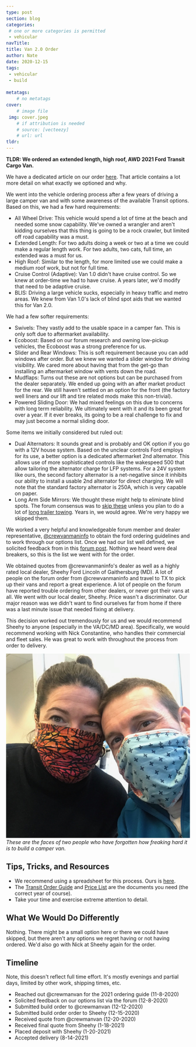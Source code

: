 ```yaml
---
type: post
section: blog
categories: 
 # one or more categories is permitted
 - vehicular
navTitle: 
title: Van 2.0 Order
author: Nate
date: 2020-12-15
tags:
 - vehicular
 - build
 
metatags:
	# no metatags
cover: 
	# image file
 img: cover.jpeg
	# if attribution is needed
	# source: [vecteezy]
	# url: url
tldr:
---
```


**TLDR: We ordered an extended length, high roof, AWD 2021 Ford Transit Cargo Van.**

We have a dedicated article on our order [here](/van/vehicular/order_options/order_options).  That article contains a lot more detail on what exactly we optioned and why.

We went into the vehicle ordering process after a few years of driving a large camper van and with some awareness of the available Transit options.  Based on this, we had a few hard requirements:

* All Wheel Drive: This vehicle would spend a lot of time at the beach and needed some snow capability.  We've owned a wrangler and aren't kidding ourselves that this thing is going to be a rock crawler, but limited off road capability was a must.
* Extended Length: For two adults doing a week or two at a time we could make a regular length work.  For two adults, two cats, full time, an extended was a must for us.
* High Roof: Similar to the length, for more limited use we could make a medium roof work, but not for full time.
* Cruise Control (Adaptive): Van 1.0 didn't have cruise control.  So we knew at order-time we had to have cruise.  A years later, we'd modify that need to be adaptive cruise.
* BLIS: Driving a large vehicle sucks, especially in heavy traffic and metro areas.  We knew from Van 1.0's lack of blind spot aids that we wanted this for Van 2.0.  

We had a few softer requirements:
* Swivels: They vastly add to the usable space in a camper fan.  This is only soft due to aftermarket availability.
* Ecoboost: Based on our forum research and owning low-pickup vehicles, the Ecoboost was a strong preference for us.
* Slider and Rear Windows: This is soft requirement because you can add windows after order.  But we knew we wanted a slider window for driving visibility.  We cared more about having that from the get-go than installing an aftermarket window with vents down the road.
* Mudflaps: Turns out these are not options but can be purchased from the dealer separately.  We ended up going with an after market product for the rear.  We still haven't settled on an option for the front (the factory well liners and our lift and tire related mods make this non-trivial).
* Powered Sliding Door: We had mixed feelings on this due to concerns with long term reliability.  We ultimately went with it and its been great for over a year.  If it ever breaks, its going to be a real challenge to fix and may just become a normal sliding door.

Some items we initially considered but ruled out:
* Dual Alternators: It sounds great and is probably and OK option if you go with a 12V house system.  Based on the unclear controls Ford employs for its use, a better option is a dedicated aftermarket 2nd alternator.  This allows use of more sophisticated controls like the wakespeed 500 that allow tailoring the alternator charge for LFP systems.  For a 24V system like ours, the second factory alternator is a net-negative since it inhibits our ability to install a usable 2nd alternator for direct charging.  We will note that the standard factory alternator is 250A, which is very capable on paper.
* Long Arm Side Mirrors: We thought these might help to eliminate blind spots.  The forum consensus was to [skip these](https://www.fordtransitusaforum.com/threads/long-arm-side-mirrors-vs-short-arm-mirrors.81550/#post-1061335) unless you plan to do a lot of [long trailer towing](https://www.fordtransitusaforum.com/threads/long-arm-mirrors-adjustable-from-short-to-long.3506/).  Years in, we would agree.  We're very happy we skipped them.

We worked a very helpful and knowledgeable forum member and dealer representative, [@crewvanmaninfo](https://www.fordtransitusaforum.com/members/crewvanmaninfo.42498/) to obtain the ford ordering guidelines and to work through our options list.  Once we had our list well defined, we solicited feedback from in this [forum post](https://www.fordtransitusaforum.com/threads/preparing-van-order-please-rate-comment-on-my-options.82838/#post-1076467).  Nothing we heard were deal breakers, so this is the list we went with for the order.

We obtained quotes from @crewvanmaninfo's dealer as well as a highly rated local dealer, Sheehy Ford Lincoln of Gaithersburg (MD).  A lot of people on the forum order from @crewvanmaninfo and travel to TX to pick up their vans and report a great experience.  A lot of people on the forum have reported trouble ordering from other dealers, or never got their vans at all.  We went with our local dealer, Sheehy.  Price wasn't a discriminator.  Our major reason was we didn't want to find ourselves far from home if there was a last minute issue that needed fixing at delivery. 

This decision worked out tremendously for us and we would recommend Sheehy to anyone (especially in the VA/DC/MD area).  Specifically, we would recommend working with Nick Constantine, who handles their commercial and fleet sales.  He was great to work with throughout the process from order to delivery.

![excited](excited.jpeg)
_These are the faces of two people who have forgotten how freaking hard it is to build a camper van._

## Tips, Tricks, and Resources

* We recommend using a spreadsheet for this process. Ours is [here](https://docs.google.com/spreadsheets/d/1GbHanoyVEuOgMkrxPkj72uFH5GokW-yG0rvje04YDuk/edit?usp=sharing).
* The [Transit Order Guide](2021-transit-order-guide.pdf) and [Price List](2021-cargo-price-list.pdf) are the documents you need (the correct year of course).
* Take your time and exercise extreme attention to detail.

## What We Would Do Differently

Nothing.  There might be a small option here or there we could have skipped, but there aren't any options we regret having or not having ordered.  We'd also go with Nick at Sheehy again for the order.

## Timeline

Note, this doesn't reflect full time effort.  It's mostly evenings and partial days, limited by other work, shipping times, etc.

* Reached out @crewmanvan for the 2021 ordering guide (11-8-2020)  
* Solicited feedback on our options list via the forum (12-8-2020) 
* Submitted build order to @crewmanvan (12-12-2020)  
* Submitted build order order to Sheehy (12-15-2020)  
* Received quote from @crewmanvan (12-20-2020)  
* Received final quote from Sheehy (1-18-2021)  
* Placed deposit with Sheehy (1-20-2021)  
* Accepted delivery (8-14-2021)  

